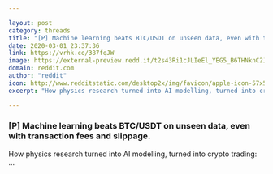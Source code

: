 ```yaml
---

layout: post
category: threads
title: "[P] Machine learning beats BTC/USDT on unseen data, even with transaction fees and slippage."
date: 2020-03-01 23:37:36
link: https://vrhk.co/387fqJW
image: https://external-preview.redd.it/t2s43Ri1cJLIeEl_YEG5_B6THNknC2JUoOCxXSg4_1k.jpg?width=1200&height=556&auto=webp&crop=1200:556,smart&s=ab704d44b364b7b64544e5a1acf10cd3d6364f93
domain: reddit.com
author: "reddit"
icon: http://www.redditstatic.com/desktop2x/img/favicon/apple-icon-57x57.png
excerpt: "How physics research turned into AI modelling, turned into crypto trading: ..."

---
```


### [P] Machine learning beats BTC/USDT on unseen data, even with transaction fees and slippage.

How physics research turned into AI modelling, turned into crypto trading: ...